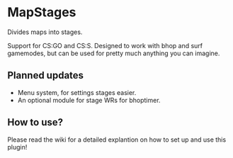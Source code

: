 # MapStages
Divides maps into stages.

Support for CS:GO and CS:S.
Designed to work with bhop and surf gamemodes, but can be used for pretty much anything you can imagine.

## Planned updates
* Menu system, for settings stages easier.
* An optional module for stage WRs for bhoptimer. 

## How to use?
Please read the wiki for a detailed explantion on how to set up and use this plugin!
